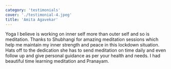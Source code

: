 ```yaml
---
category: 'testimonials'
cover: './testimonial-4.jpeg'
title: 'Amita Agavekar'
---
```


Yoga I believe is working on inner self more than outer self and so is meditation. Thanks to Shubhangi for amazing meditation sessions which help me maintain my inner strength and peace in this lockdown situation. Hats off to the dedication she has to send meditation on time daily and even follow up and give personal guidance as per your health and needs. 
I had beautiful time learning meditation and Pranayam.
